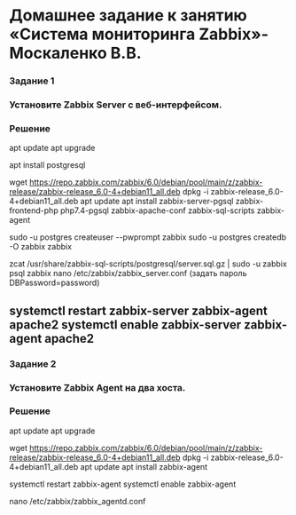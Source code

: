 # Домашнее задание к занятию «Система мониторинга Zabbix»- Москаленко В.В.



### Задание 1
### Установите Zabbix Server с веб-интерфейсом.

### Решение

apt update
apt upgrade

apt install postgresql

wget https://repo.zabbix.com/zabbix/6.0/debian/pool/main/z/zabbix-release/zabbix-release_6.0-4+debian11_all.deb
dpkg -i zabbix-release_6.0-4+debian11_all.deb
apt update
apt install zabbix-server-pgsql zabbix-frontend-php php7.4-pgsql zabbix-apache-conf zabbix-sql-scripts zabbix-agent

sudo -u postgres createuser --pwprompt zabbix
sudo -u postgres createdb -O zabbix zabbix

zcat /usr/share/zabbix-sql-scripts/postgresql/server.sql.gz | sudo -u zabbix psql zabbix
nano /etc/zabbix/zabbix_server.conf (задать пароль DBPassword=password)

systemctl restart zabbix-server zabbix-agent apache2
systemctl enable zabbix-server zabbix-agent apache2
---

### Задание 2
### Установите Zabbix Agent на два хоста.

### Решение
apt update
apt upgrade

wget https://repo.zabbix.com/zabbix/6.0/debian/pool/main/z/zabbix-release/zabbix-release_6.0-4+debian11_all.deb
dpkg -i zabbix-release_6.0-4+debian11_all.deb
apt update
apt install zabbix-agent

systemctl restart zabbix-agent
systemctl enable zabbix-agent

nano /etc/zabbix/zabbix_agentd.conf